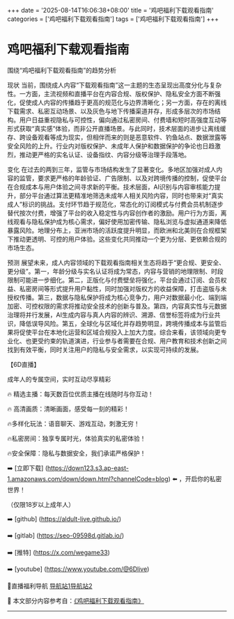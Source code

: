 +++
date = '2025-08-14T16:06:38+08:00'
title = '鸡吧福利下载观看指南'
categories = ['鸡吧福利下载观看指南']
tags = ['鸡吧福利下载观看指南']
+++

# 鸡吧福利下载观看指南

围绕“鸡吧福利下载观看指南”的趋势分析

现状
当前，围绕成人内容“下载观看指南”这一主题的生态呈现出高度分化与复杂性。一方面，主流视频和直播平台在内容合规、版权保护、隐私安全方面不断强化，促使成人内容的传播趋于更高的规范化与边界清晰化；另一方面，存在的离线下载需求、私密互动场景、以及灰色与地下传播渠道并存，形成多层次的市场结构。用户日益重视隐私与可控性，偏向通过私密房间、付费墙和短时高强度互动等形式获取“真实感”体验，而非公开直播场景。与此同时，技术层面的进步让离线缓存、跨设备观看等成为现实，但相伴而来的则是恶意软件、钓鱼站点、数据泄露等安全风险的上升。行业内对版权保护、未成年人保护和数据保护的争论也日趋激烈，推动更严格的实名认证、设备指纹、内容分级等治理手段落地。

变化
在过去的两到三年，监管与市场结构发生了显著变化。多地区加强对成人内容的监管，要求更严格的年龄验证、广告限制、以及对跨境传播的控制，促使平台在合规成本与用户体验之间寻求新的平衡。技术层面，AI识别与内容审核能力提升，部分平台通过算法更精准地筛选未成年人相关风险内容，同时也带来对“真实成人”标识的挑战。支付环节趋于规范化，常态化的订阅模式与付费会员机制逐步替代按次付费，增强了平台的收入稳定性与内容创作者的激励。用户行为方面，离线观看与隐私保护成为核心需求，偏好使用加密传输、隐私浏览与虚拟通道来降低暴露风险。地理分布上，亚洲市场的活跃度提升明显，而欧洲和北美则在合规框架下推动更透明、可控的用户体验。这些变化共同推动一个更为分层、更依赖合规的市场生态。

预测
展望未来，成人内容领域的下载观看指南相关生态将趋于“更合规、更安全、更分级”。第一，年龄分级与实名认证将成为常态，内容与营销的地理限制、时段限制可能进一步细化。第二，正版化与付费壁垒将强化，平台会通过订阅、会员权益、私密房间等形式提升用户黏性，同时加强对版权方的收益保障，打击盗版与未授权传播。第三，数据与隐私保护将成为核心竞争力，用户对数据最小化、端到端加密、可控权限的需求将推动安全技术的创新与普及。第四，内容真实性与元数据治理将并行发展，AI生成内容与真人内容的辨识、溯源、信誉标签将成为行业共识，降低误导风险。第五，全球化与区域化并存趋势明显，跨境传播成本与监管后果将促使平台在本地化运营和区域合规投入上加大力度。综合来看，该领域向更专业化、也更受约束的轨道演进，行业参与者需要在合规、用户教育和技术创新之间找到有效平衡，同时关注用户的隐私与安全需求，以实现可持续的发展。

【6D直播】

 成年人的专属空间，实时互动尽享精彩

🔥 精选主播：每天数百位优质主播在线随时与你互动！

🔥 高清画质：清晰画面，感受每一刻的精彩！

🔥多样化玩法：语音聊天、游戏互动，刺激无穷！

🔥私密房间：独享专属时光，体验真实的私密体验！

🔥安全保障：隐私与数据安全，我们承诺严格保护！

➡️ [立即下载] (https://down123.s3.ap-east-1.amazonaws.com/down/down.html?channelCode=blog) ⬅️ ，开启你的私密世界！

 （仅限18岁以上成年人）

➡️ [github] (https://aldult-live.github.io/)

➡️ [gitlab] (https://seo-09598d.gitlab.io/)

➡️ [推特] (https://x.com/wegame33)

➡️ [youtube] (https://www.youtube.com/@6Dlive)

🔞直播福利导航   [导航站1](https://webstack-86085a.gitlab.io/)[导航站2](https://onlygit123-2.github.io/)


📘 本文部分内容参考自：[《鸡吧福利下载观看指南》](https://webstack-hugo-2.pages.dev/)

---
